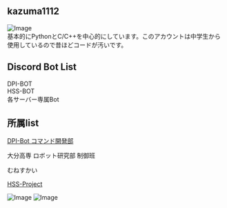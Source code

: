 ## kazuma1112
![Image](https://encrypted-tbn0.gstatic.com/images?q=tbn:ANd9GcQeDS6bZVq0D7JfHJpqEZTYWyJmki8xrYeXadW-mKDF-Q&s)  
基本的にPythonとC/C++を中心的にしています。このアカウントは中学生から使用しているので昔ほどコードが汚いです。

## Discord Bot List  
DPI-BOT  
HSS-BOT  
各サーバー専属Bot  
## 所属list
[DPI-Bot コマンド開発部](https://discord.com/api/oauth2/authorize?client_id=943752169029505114&permissions=2684480528&scope=applications.commands%20bot)  
  
大分高専 ロボット研究部 制御班  
    
むねすかい

[HSS-Project](https://hss.akikaki.net/)
  
![Image](https://github-readme-stats.vercel.app/api?username=kazuma11121125&count_private=true)
![Image](https://github-readme-stats.vercel.app/api/top-langs/?username=kazuma11121125&layout=compact)
